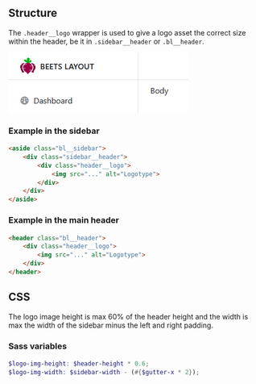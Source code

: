 ## Structure

The `.header__logo` wrapper is used to give a logo asset the correct size within the header, be it in `.sidebar__header` or `.bl__header`.

![title](../../assets/images/sidebar-header-logo.png)

### Example in the sidebar

```html
<aside class="bl__sidebar">
	<div class="sidebar__header">
		<div class="header__logo">
			<img src="..." alt="Logotype">
		</div>
	</div>
</aside>
```

### Example in the main header

```html
<header class="bl__header">
	<div class="header__logo">
		<img src="..." alt="Logotype">
	</div>
</header>
```

## CSS

The logo image height is max 60% of the header height and the width is max the width of the sidebar minus the left and right padding.

### Sass variables

```scss title="src/scss/beets-layout/_variables.scss"
$logo-img-height: $header-height * 0.6;
$logo-img-width: $sidebar-width - (#{$gutter-x * 2});
```